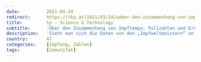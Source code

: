 ```yaml
---
date:          2021-03-24
redirect:      https://tkp.at/2021/03/24/ueber-den-zusammenhang-von-impftempo-fallzahlen-und-erkrankungen/
title:         tp - Science & Technology
subtitle:      'Über den Zusammenhang von Impftempo, Fallzahlen und Erkrankungen'
description:   'Sieht man sich die Daten von den „Impfweltmeistern“ an, so springt ein klarer Zusammenhang ins Auge. Pünktlich zum Impfstart, gehen auch die Zahl der bestätigten Infektionen, sowie die Zahlen der Todesfälle teils deutlich in die Höhe. In Ländern, die langsamer mit dem Impfen begonnen haben, wie etwa Österreich oder Deutschland, ist der Zusammenhang noch nicht …'
country:       AT
categories:    [Impfung, Zahlen]
tags:          [immunität]
---
```

